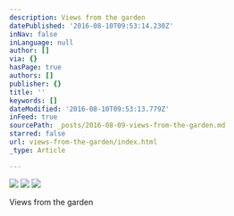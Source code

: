 ```yaml
---
description: Views from the garden
datePublished: '2016-08-10T09:53:14.230Z'
inNav: false
inLanguage: null
author: []
via: {}
hasPage: true
authors: []
publisher: {}
title: ''
keywords: []
dateModified: '2016-08-10T09:53:13.779Z'
inFeed: true
sourcePath: _posts/2016-08-09-views-from-the-garden.md
starred: false
url: views-from-the-garden/index.html
_type: Article

---
```

![](https://the-grid-user-content.s3-us-west-2.amazonaws.com/6d5e24aa-1c23-4509-bb10-a9656c129934.jpg)
![](https://the-grid-user-content.s3-us-west-2.amazonaws.com/72677c57-9d71-444a-868b-d83e45ac02b8.jpg)
![](https://the-grid-user-content.s3-us-west-2.amazonaws.com/a1e29fa7-ca5a-407d-ad22-e96dcc57bcf5.jpg)

Views from the garden